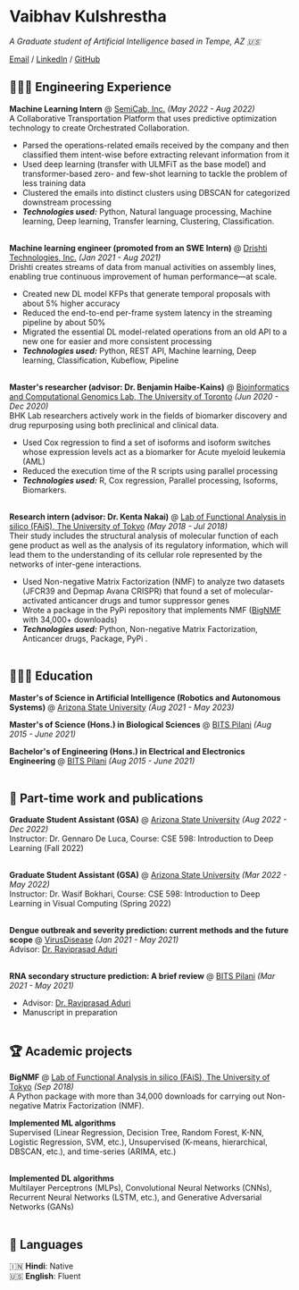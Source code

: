 # Vaibhav Kulshrestha

_A Graduate student of Artificial Intelligence based in Tempe, AZ 🇺🇸_ <br>

[Email](mailto:vaibhav1kulshrestha@gmail.com) / [LinkedIn](https://www.linkedin.com/in/vaibhav-kulshrestha/) / [GitHub](https://github.com/vaibhav-k)

## 👩🏼‍💻 Engineering Experience

**Machine Learning Intern** @ [SemiCab, Inc.](https://www.semicab.com/) _(May 2022 - Aug 2022)_ <br>
A Collaborative Transportation Platform that uses predictive optimization technology to create Orchestrated Collaboration.
  - Parsed the operations-related emails received by the company and then classified them intent-wise before extracting relevant information from it
  - Used deep learning (transfer with ULMFiT as the base model) and transformer-based zero- and few-shot learning to tackle the problem of less training data
  - Clustered the emails into distinct clusters using DBSCAN for categorized downstream processing
  - **_Technologies used:_** Python, Natural language processing, Machine learning, Deep learning, Transfer learning, Clustering, Classification.
<br><br>

**Machine learning engineer (promoted from an SWE Intern)** @ [Drishti Technologies, Inc.](https://drishti.com/) _(Jan 2021 - Aug 2021)_ <br>
Drishti creates streams of data from manual activities on assembly lines, enabling true continuous improvement of human performance—at scale.
  - Created new DL model KFPs that generate temporal proposals with about 5% higher accuracy
  - Reduced the end-to-end per-frame system latency in the streaming pipeline by about 50%
  - Migrated the essential DL model-related operations from an old API to a new one for easier and more consistent processing
  - **_Technologies used:_** Python, REST API, Machine learning, Deep learning, Classification, Kubeflow, Pipeline
    <br><br>

**Master's researcher (advisor: Dr. Benjamin Haibe-Kains)** @ [Bioinformatics and Computational Genomics Lab, The University of Toronto](https://bhklab.ca/) _(Jun 2020 - Dec 2020)_ <br>
BHK Lab researchers actively work in the fields of biomarker discovery and drug repurposing using both preclinical and clinical data.
  - Used Cox regression to find a set of isoforms and isoform switches whose expression levels act as a biomarker for Acute myeloid leukemia (AML)
  - Reduced the execution time of the R scripts using parallel processing
  - **_Technologies used:_** R, Cox regression, Parallel processing, Isoforms, Biomarkers.
<br><br>

**Research intern (advisor: Dr. Kenta Nakai)** @ [Lab of Functional Analysis in silico (FAiS), The University of Tokyo](https://www.cbms.k.u-tokyo.ac.jp/english/lab/nakai.html) _(May 2018 - Jul 2018)_ <br>
Their study includes the structural analysis of molecular function of each gene product as well as the analysis of its regulatory information, which will lead them to the understanding of its cellular role represented by the networks of inter-gene interactions.
  - Used Non-negative Matrix Factorization (NMF) to analyze two datasets (JFCR39 and Depmap Avana CRISPR) that found a set of molecular-activated anticancer drugs and tumor suppressor genes
  - Wrote a package in the PyPi repository that implements NMF ([BigNMF](https://pypi.org/project/bignmf/) with 34,000+ downloads)
  - **_Technologies used:_** Python, Non-negative Matrix Factorization, Anticancer drugs, Package, PyPi .
  <br><br>
    
## 👩🏼‍🎓 Education

**Master's of Science in Artificial Intelligence (Robotics and Autonomous Systems)** @ [Arizona State University](https://engineering.asu.edu/) _(Aug 2021 - May 2023)_<br>

**Master's of Science (Hons.) in Biological Sciences** @ [BITS Pilani](https://www.bits-pilani.ac.in/) _(Aug 2015 - June 2021)_<br>

**Bachelor's of Engineering (Hons.) in Electrical and Electronics Engineering** @ [BITS Pilani](https://www.bits-pilani.ac.in/) _(Aug 2015 - June 2021)_<br><br>

## 📌 Part-time work and publications

**Graduate Student Assistant (GSA)** @ [Arizona State University](https://engineering.asu.edu/) _(Aug 2022 - Dec 2022)_<br>
Instructor: Dr. Gennaro De Luca, Course: CSE 598: Introduction to Deep Learning (Fall 2022)<br><br>

**Graduate Student Assistant (GSA)** @ [Arizona State University](https://engineering.asu.edu/) _(Mar 2022 - May 2022)_<br>
Instructor: Dr. Wasif Bokhari, Course: CSE 598: Introduction to Deep Learning in Visual Computing (Spring 2022)<br><br>

**Dengue outbreak and severity prediction: current methods and the future scope** @ [VirusDisease](https://doi.org/10.1007/s13337-022-00767-x) _(Jan 2021 - May 2021)_<br>
Advisor: [Dr. Raviprasad Aduri](https://universe.bits-pilani.ac.in/goa/aduri/profile)
  <br><br>

**RNA secondary structure prediction: A brief review** @ [BITS Pilani](https://www.bits-pilani.ac.in/goa/) _(Mar 2021 - May 2021)_<br>
  - Advisor: [Dr. Raviprasad Aduri](https://universe.bits-pilani.ac.in/goa/aduri/profile)
  - Manuscript in preparation
  <br><br>
  
## 🏆 Academic projects

**BigNMF** @ [Lab of Functional Analysis in silico (FAiS), The University of Tokyo](https://pypi.org/project/bignmf/) _(Sep 2018)_ <br>
A Python package with more than 34,000 downloads for carrying out Non-negative Matrix Factorization (NMF). 

**Implemented ML algorithms** <br>
Supervised (Linear Regression, Decision Tree, Random Forest, K-NN, Logistic Regression, SVM, etc.), Unsupervised (K-means, hierarchical, DBSCAN, etc.), and time-series (ARIMA, etc.)
<br><br>

**Implemented DL algorithms** <br>
Multilayer Perceptrons (MLPs), Convolutional Neural Networks (CNNs), Recurrent Neural Networks (LSTM, etc.), and Generative Adversarial Networks (GANs)
<br><br>

## 💬 Languages

🇮🇳 **Hindi**: Native <br>
🇺🇸 **English**: Fluent
